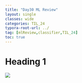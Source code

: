 ```yaml
---
title: "Day30 ML Review"
layout: single
classes: wide
categories: TIL_24
typora-root-url: ../
tag: [mlReview,classifier,TIL_24]
toc: true 
---
```


# Heading 1

<img src="/blog/images/2024-07-20-TIL24_Day30/8DC72E9E-4FC0-4784-A2D3-FC419E3EDFE4.jpeg">

<br><br>
